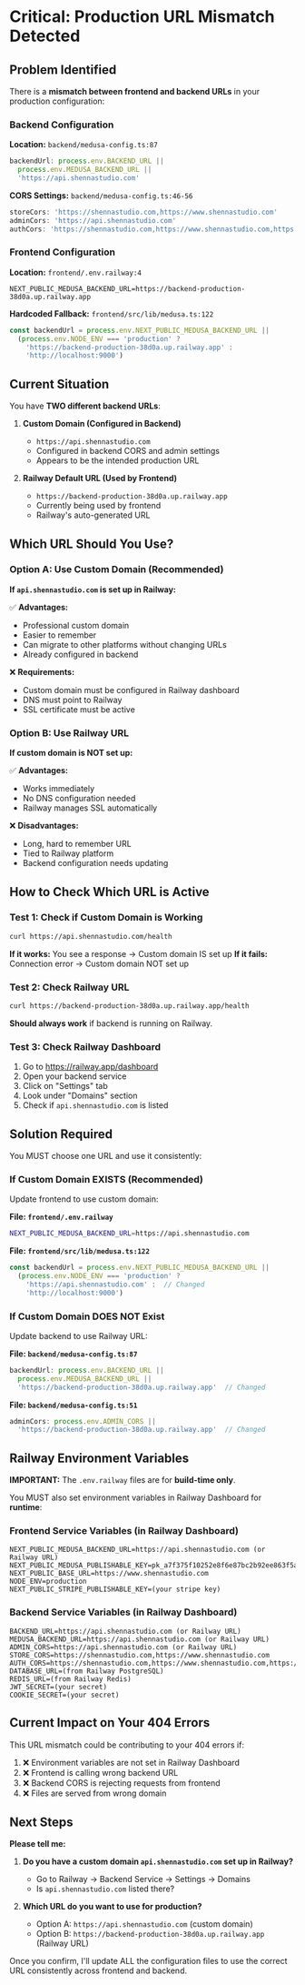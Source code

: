 # Critical: Production URL Mismatch Detected

## Problem Identified

There is a **mismatch between frontend and backend URLs** in your production configuration:

### Backend Configuration
**Location:** `backend/medusa-config.ts:87`
```typescript
backendUrl: process.env.BACKEND_URL ||
  process.env.MEDUSA_BACKEND_URL ||
  'https://api.shennastudio.com'
```

**CORS Settings:** `backend/medusa-config.ts:46-56`
```typescript
storeCors: 'https://shennastudio.com,https://www.shennastudio.com'
adminCors: 'https://api.shennastudio.com'
authCors: 'https://shennastudio.com,https://www.shennastudio.com,https://api.shennastudio.com'
```

### Frontend Configuration
**Location:** `frontend/.env.railway:4`
```
NEXT_PUBLIC_MEDUSA_BACKEND_URL=https://backend-production-38d0a.up.railway.app
```

**Hardcoded Fallback:** `frontend/src/lib/medusa.ts:122`
```typescript
const backendUrl = process.env.NEXT_PUBLIC_MEDUSA_BACKEND_URL ||
  (process.env.NODE_ENV === 'production' ?
    'https://backend-production-38d0a.up.railway.app' :
    'http://localhost:9000')
```

## Current Situation

You have **TWO different backend URLs**:

1. **Custom Domain (Configured in Backend)**
   - `https://api.shennastudio.com`
   - Configured in backend CORS and admin settings
   - Appears to be the intended production URL

2. **Railway Default URL (Used by Frontend)**
   - `https://backend-production-38d0a.up.railway.app`
   - Currently being used by frontend
   - Railway's auto-generated URL

## Which URL Should You Use?

### Option A: Use Custom Domain (Recommended)

**If `api.shennastudio.com` is set up in Railway:**

✅ **Advantages:**
- Professional custom domain
- Easier to remember
- Can migrate to other platforms without changing URLs
- Already configured in backend

❌ **Requirements:**
- Custom domain must be configured in Railway dashboard
- DNS must point to Railway
- SSL certificate must be active

### Option B: Use Railway URL

**If custom domain is NOT set up:**

✅ **Advantages:**
- Works immediately
- No DNS configuration needed
- Railway manages SSL automatically

❌ **Disadvantages:**
- Long, hard to remember URL
- Tied to Railway platform
- Backend configuration needs updating

## How to Check Which URL is Active

### Test 1: Check if Custom Domain is Working

```bash
curl https://api.shennastudio.com/health
```

**If it works:** You see a response → Custom domain IS set up
**If it fails:** Connection error → Custom domain NOT set up

### Test 2: Check Railway URL

```bash
curl https://backend-production-38d0a.up.railway.app/health
```

**Should always work** if backend is running on Railway.

### Test 3: Check Railway Dashboard

1. Go to https://railway.app/dashboard
2. Open your backend service
3. Click on "Settings" tab
4. Look under "Domains" section
5. Check if `api.shennastudio.com` is listed

## Solution Required

You MUST choose one URL and use it consistently:

### If Custom Domain EXISTS (Recommended)

Update frontend to use custom domain:

**File: `frontend/.env.railway`**
```bash
NEXT_PUBLIC_MEDUSA_BACKEND_URL=https://api.shennastudio.com
```

**File: `frontend/src/lib/medusa.ts:122`**
```typescript
const backendUrl = process.env.NEXT_PUBLIC_MEDUSA_BACKEND_URL ||
  (process.env.NODE_ENV === 'production' ?
    'https://api.shennastudio.com' :  // Changed
    'http://localhost:9000')
```

### If Custom Domain DOES NOT Exist

Update backend to use Railway URL:

**File: `backend/medusa-config.ts:87`**
```typescript
backendUrl: process.env.BACKEND_URL ||
  process.env.MEDUSA_BACKEND_URL ||
  'https://backend-production-38d0a.up.railway.app'  // Changed
```

**File: `backend/medusa-config.ts:51`**
```typescript
adminCors: process.env.ADMIN_CORS ||
  'https://backend-production-38d0a.up.railway.app'  // Changed
```

## Railway Environment Variables

**IMPORTANT:** The `.env.railway` files are for **build-time only**.

You MUST also set environment variables in Railway Dashboard for **runtime**:

### Frontend Service Variables (in Railway Dashboard)
```
NEXT_PUBLIC_MEDUSA_BACKEND_URL=https://api.shennastudio.com (or Railway URL)
NEXT_PUBLIC_MEDUSA_PUBLISHABLE_KEY=pk_a7f375f10252e8f6e87bc2b92ee863f5a7f5950e89256e86723b8d43131cd3c9
NEXT_PUBLIC_BASE_URL=https://www.shennastudio.com
NODE_ENV=production
NEXT_PUBLIC_STRIPE_PUBLISHABLE_KEY=(your stripe key)
```

### Backend Service Variables (in Railway Dashboard)
```
BACKEND_URL=https://api.shennastudio.com (or Railway URL)
MEDUSA_BACKEND_URL=https://api.shennastudio.com (or Railway URL)
ADMIN_CORS=https://api.shennastudio.com (or Railway URL)
STORE_CORS=https://shennastudio.com,https://www.shennastudio.com
AUTH_CORS=https://shennastudio.com,https://www.shennastudio.com,https://api.shennastudio.com
DATABASE_URL=(from Railway PostgreSQL)
REDIS_URL=(from Railway Redis)
JWT_SECRET=(your secret)
COOKIE_SECRET=(your secret)
```

## Current Impact on Your 404 Errors

This URL mismatch could be contributing to your 404 errors if:

1. ❌ Environment variables are not set in Railway Dashboard
2. ❌ Frontend is calling wrong backend URL
3. ❌ Backend CORS is rejecting requests from frontend
4. ❌ Files are served from wrong domain

## Next Steps

**Please tell me:**

1. **Do you have a custom domain `api.shennastudio.com` set up in Railway?**
   - Go to Railway → Backend Service → Settings → Domains
   - Is `api.shennastudio.com` listed there?

2. **Which URL do you want to use for production?**
   - Option A: `https://api.shennastudio.com` (custom domain)
   - Option B: `https://backend-production-38d0a.up.railway.app` (Railway URL)

Once you confirm, I'll update ALL the configuration files to use the correct URL consistently across frontend and backend.
